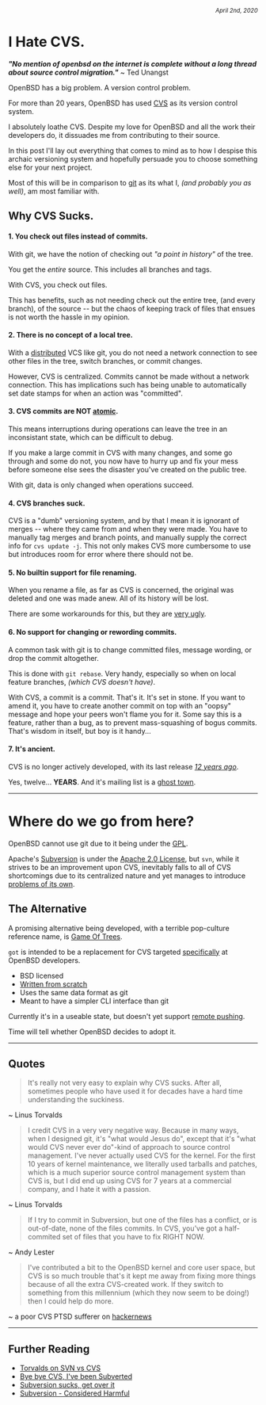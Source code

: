 <p style='text-align: right;'><i><sub>April 2nd, 2020</sub></i></p>

# I Hate CVS.

***"No mention of openbsd on the internet is complete without a long thread about source control migration."*** ~ Ted Unangst

OpenBSD has a big problem. A version control problem.

For more than 20 years, OpenBSD has used [CVS](https://openbsd.org/anoncvs.html) as its version control system.

I absolutely loathe CVS. Despite my love for OpenBSD and all the
work their developers do, it dissuades me from contributing to their source.

In this post I'll lay out everything that comes to mind as to
how I despise this archaic versioning system and hopefully persuade
you to choose something else for your next project.

Most of this will be in comparison to [git](http://git-scm.com) as its what I, 
*(and probably you as well)*, am most familiar with.

## Why CVS Sucks.

#### 1. You check out files instead of commits.

With git, we have the notion of checking out *"a point in history"* of the tree.

You get the *entire* source. This includes all branches and tags.

With CVS, you check out files.

This has benefits, such as not needing check out the entire tree, (and every branch),
of the source -- but the chaos of keeping track of files that ensues
is not worth the hassle in my opinion.

#### 2. There is no concept of a local tree.

With a [distributed](http://en.wikipedia.org/wiki/Distributed_revision_control) VCS like git, you do not need a network
connection to see other files in the tree, switch branches, or
commit changes.

However, CVS is centralized. Commits cannot be made without a network
connection. This has implications such has being unable to automatically
set date stamps for when an action was "committed".

#### 3. CVS commits are NOT [atomic](https://en.wikipedia.org/wiki/Atomic_commit).

This means interruptions during operations can leave the tree in
an inconsistant state, which can be difficult to debug.

If you make a large commit in CVS with many changes, and some go
through and some do not, you now have to hurry up and fix your mess
before someone else sees the disaster you've created on the public tree.

With git, data is only changed when operations succeed.

#### 4. CVS branches suck.

CVS is a "dumb" versioning system, and by that I mean it is ignorant
of merges -- where they came from and when they were made.  You
have to manually tag merges and branch points, and manually supply
the correct info for `cvs update -j`. This not only makes CVS more 
cumbersome to use but introduces room for error where there should
not be.

#### 5. No builtin support for file renaming.

When you rename a file, as far as CVS is concerned, the original
was deleted and one was made anew. All of its history will be lost.

There are some workarounds for this, but they are [very ugly](https://www.eyrie.org/~eagle/notes/cvs/renaming-files.html).

#### 6. No support for changing or rewording commits.

A common task with git is to change committed files, message wording,
or drop the commit altogether.

This is done with `git rebase`. Very handy, especially so when on
local feature branches, *(which CVS doesn't have)*.

With CVS, a commit is a commit. That's it. It's set in stone. If
you want to amend it, you have to create another commit on top with
an "oopsy" message and hope your peers won't flame you for it. Some
say this is a feature, rather than a bug, as to prevent mass-squashing
of bogus commits. That's wisdom in itself, but boy is it handy...

#### 7. It's ancient.

CVS is no longer actively developed, with its last release [*12 years ago*](https://savannah.nongnu.org/projects/cvs).

Yes, twelve... **YEARS**. And it's mailing list is a [ghost town](https://lists.nongnu.org/archive/html/cvs-announce).

- - -

# Where do we go from here?

OpenBSD cannot use git due to it being under the [GPL](https://git-scm.com/about/free-and-open-source).

Apache's [Subversion](https://subversion.apache.org) is under the [Apache 2.0 License](https://www.apache.org/licenses/LICENSE-2.0), but `svn`, while it
strives to be an improvement upon CVS, inevitably falls to all of
CVS shortcomings due to its centralized nature and yet manages to
introduce [problems of its own](https://kbyanc.blogspot.com/2010/04/subversion-sucks.html).

## The Alternative

A promising alternative being developed, with a terrible pop-culture reference name, is [Game Of Trees](https://gameoftrees.org/).

`got` is intended to be a replacement for CVS targeted [specifically](http://gameoftrees.org/faq.html#openbsd) at OpenBSD developers.

* BSD licensed
* [Written from scratch](http://gameoftrees.org/faq.html#code)
* Uses the same data format as git
* Meant to have a simpler CLI interface than git

Currently it's in a useable state, but doesn't yet support [remote pushing](http://gameoftrees.org/got.1.html#SEE_ALSO).

Time will tell whether OpenBSD decides to adopt it.

- - -

## Quotes

> It's really not very easy to explain why CVS sucks. After all, sometimes 
> people who have used it for decades have a hard time understanding the 
> suckiness.

~ Linus Torvalds

> I credit CVS in a very very negative way. Because in many ways,
> when I designed git, it's "what would Jesus do", except that it's
> "what would CVS never ever do"-kind of approach to source control
> management. I've never actually used CVS for the kernel. For the
> first 10 years of kernel maintenance, we literally used tarballs
> and patches, which is a much superior source control management
> system than CVS is, but I did end up using CVS for 7 years at a
> commercial company, and I hate it with a passion.

~ Linus Torvalds

> If I try to commit in Subversion, but one of the files has a conflict,
> or is out-of-date, none of the files commits. In CVS, you’ve got a
> half-commited set of files that you have to fix RIGHT NOW.

~ Andy Lester

> I've contributed a bit to the OpenBSD kernel and core user space,
> but CVS is so much trouble that's it kept me away from fixing
> more things because of all the extra CVS-created work.
> If they switch to something from this millennium (which they now
> seem to be doing!) then I could help do more.

~ a poor CVS PTSD sufferer on [hackernews](https://news.ycombinator.com/item?id=20679534)

- - -

## Further Reading

* [Torvalds on SVN vs CVS](http://marc.info/?l=git&m=113072612805233&w=2)
* [Bye bye CVS, I've been Subverted](http://www.oreillynet.com/onlamp/blog/2004/09/byebye_cvs_ive_been_subverted.html)
* [Subversion sucks, get over it](http://andreasjacobsen.com/2008/10/26/subversion-sucks-get-over-it/)
* [Subversion - Considered Harmful](http://harmful.cat-v.org/software/svn/)
